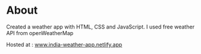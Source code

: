 # About
Created a weather app with HTML, CSS and JavaScript. I used free weather API from openWeatherMap

Hosted at : www.india-weather-app.netlify.app

